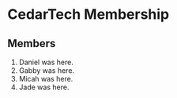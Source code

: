# CedarTech Membership

## Members

1. Daniel was here.
2. Gabby was here.
3. Micah was here.
4. Jade was here.